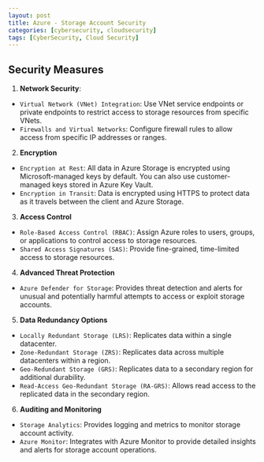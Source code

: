 ```yaml
---
layout: post
title: Azure - Storage Account Security
categories: [cybersecurity, cloudsecurity]
tags: [CyberSecurity, Cloud Security]
---
```


## Security Measures

1. **Network Security**:
- `Virtual Network (VNet) Integration`: Use VNet service endpoints or private endpoints to restrict access to storage resources from specific VNets.
- `Firewalls and Virtual Networks`: Configure firewall rules to allow access from specific IP addresses or ranges.

2. **Encryption**
- `Encryption at Rest`: All data in Azure Storage is encrypted using Microsoft-managed keys by default. You can also use customer-managed keys stored in Azure Key Vault.
- `Encryption in Transit`: Data is encrypted using HTTPS to protect data as it travels between the client and Azure Storage.

3. **Access Control**
- `Role-Based Access Control (RBAC)`: Assign Azure roles to users, groups, or applications to control access to storage resources.
- `Shared Access Signatures (SAS)`: Provide fine-grained, time-limited access to storage resources.

4. **Advanced Threat Protection**
- `Azure Defender for Storage`: Provides threat detection and alerts for unusual and potentially harmful attempts to access or exploit storage accounts.

5. **Data Redundancy Options**
- `Locally Redundant Storage (LRS)`: Replicates data within a single datacenter.
- `Zone-Redundant Storage (ZRS)`: Replicates data across multiple datacenters within a region.
- `Geo-Redundant Storage (GRS)`: Replicates data to a secondary region for additional durability.
- `Read-Access Geo-Redundant Storage (RA-GRS)`: Allows read access to the replicated data in the secondary region.

6. **Auditing and Monitoring**
- `Storage Analytics`: Provides logging and metrics to monitor storage account activity.
- `Azure Monitor`: Integrates with Azure Monitor to provide detailed insights and alerts for storage account operations.
